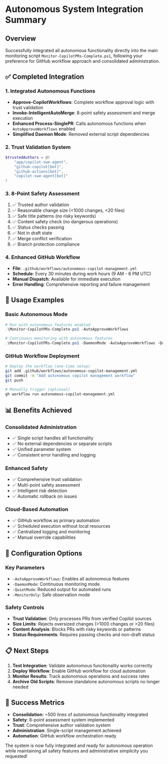 # Autonomous System Integration Summary

<!-- Version: 2.7.0 - Auto-updated documentation -->

## Overview

Successfully integrated all autonomous functionality directly into the main monitoring script
`Monitor-CopilotPRs-Complete.ps1`, following your preference for GitHub workflow approach and
consolidated administration.

## ✅ Completed Integration

### 1. Integrated Autonomous Functions

- **Approve-CopilotWorkflows**: Complete workflow approval logic with trust validation
- **Invoke-IntelligentAutoMerge**: 8-point safety assessment and merge execution
- **Enhanced Process-SinglePR**: Calls autonomous functions when `AutoApproveWorkflows` enabled
- **Simplified Daemon Mode**: Removed external script dependencies

### 2. Trust Validation System

```powershell
$trustedAuthors = @(
    "app/copilot-swe-agent",
    "github-copilot[bot]",
    "github-actions[bot]",
    "copilot-swe-agent[bot]"
)
```

### 3. 8-Point Safety Assessment

1. ✅ Trusted author validation
2. ✅ Reasonable change size (<1000 changes, <20 files)
3. ✅ Safe title patterns (no risky keywords)
4. ✅ Content safety check (no dangerous operations)
5. ✅ Status checks passing
6. ✅ Not in draft state
7. ✅ Merge conflict verification
8. ✅ Branch protection compliance

### 4. Enhanced GitHub Workflow

- **File**: `.github/workflows/autonomous-copilot-management.yml`
- **Schedule**: Every 30 minutes during work hours (9 AM - 6 PM UTC)
- **Manual Dispatch**: Available for immediate execution
- **Error Handling**: Comprehensive reporting and failure management

## 🚀 Usage Examples

### Basic Autonomous Mode

```powershell
# Run with autonomous features enabled
.\Monitor-CopilotPRs-Complete.ps1 -AutoApproveWorkflows

# Continuous monitoring with autonomous features
.\Monitor-CopilotPRs-Complete.ps1 -DaemonMode -AutoApproveWorkflows -QuietMode
```

### GitHub Workflow Deployment

```bash
# Deploy the workflow (one-time setup)
git add .github/workflows/autonomous-copilot-management.yml
git commit -m "Add autonomous copilot management workflow"
git push

# Manually trigger (optional)
gh workflow run autonomous-copilot-management.yml
```

## 📊 Benefits Achieved

### Consolidated Administration

- ✅ Single script handles all functionality
- ✅ No external dependencies or separate scripts
- ✅ Unified parameter system
- ✅ Consistent error handling and logging

### Enhanced Safety

- ✅ Comprehensive trust validation
- ✅ Multi-point safety assessment
- ✅ Intelligent risk detection
- ✅ Automatic rollback on issues

### Cloud-Based Automation

- ✅ GitHub workflow as primary automation
- ✅ Scheduled execution without local resources
- ✅ Centralized logging and monitoring
- ✅ Manual override capabilities

## 🔧 Configuration Options

### Key Parameters

- `-AutoApproveWorkflows`: Enables all autonomous features
- `-DaemonMode`: Continuous monitoring mode
- `-QuietMode`: Reduced output for automated runs
- `-MonitorOnly`: Safe observation mode

### Safety Controls

- **Trust Validation**: Only processes PRs from verified Copilot sources
- **Size Limits**: Rejects oversized changes (>1000 changes or >20 files)
- **Content Analysis**: Blocks PRs with risky keywords or patterns
- **Status Requirements**: Requires passing checks and non-draft status

## 📋 Next Steps

1. **Test Integration**: Validate autonomous functionality works correctly
2. **Deploy Workflow**: Enable GitHub workflow for cloud automation
3. **Monitor Results**: Track autonomous operations and success rates
4. **Archive Old Scripts**: Remove standalone autonomous scripts no longer needed

## 🎯 Success Metrics

- **Consolidation**: ~500 lines of autonomous functionality integrated
- **Safety**: 8-point assessment system implemented
- **Trust**: Comprehensive author validation system
- **Administration**: Single-script management achieved
- **Automation**: GitHub workflow orchestration ready

The system is now fully integrated and ready for autonomous operation while maintaining all safety features and administrative simplicity you requested!
